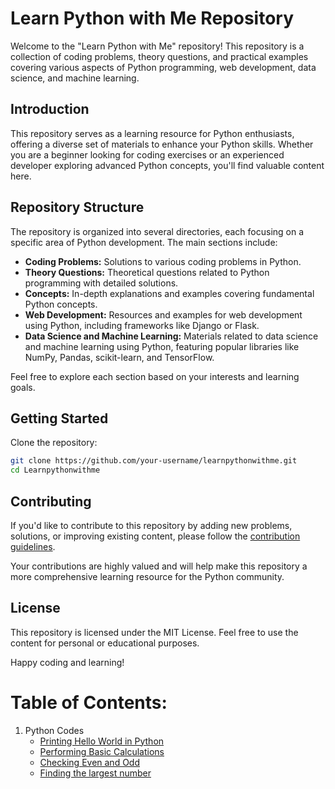 # Learn Python with Me Repository

Welcome to the "Learn Python with Me" repository! This repository is a collection of coding problems, theory questions, and practical examples covering various aspects of Python programming, web development, data science, and machine learning.

## Introduction

This repository serves as a learning resource for Python enthusiasts, offering a diverse set of materials to enhance your Python skills. Whether you are a beginner looking for coding exercises or an experienced developer exploring advanced Python concepts, you'll find valuable content here.

## Repository Structure

The repository is organized into several directories, each focusing on a specific area of Python development. The main sections include:

- **Coding Problems:** Solutions to various coding problems in Python.
- **Theory Questions:** Theoretical questions related to Python programming with detailed solutions.
- **Concepts:** In-depth explanations and examples covering fundamental Python concepts.
- **Web Development:** Resources and examples for web development using Python, including frameworks like Django or Flask.
- **Data Science and Machine Learning:** Materials related to data science and machine learning using Python, featuring popular libraries like NumPy, Pandas, scikit-learn, and TensorFlow.

Feel free to explore each section based on your interests and learning goals.

## Getting Started
Clone the repository:

   ```bash
   git clone https://github.com/your-username/learnpythonwithme.git
   cd Learnpythonwithme
  ```
## Contributing
If you'd like to contribute to this repository by adding new problems, solutions, or improving existing content, please follow the [contribution guidelines](https://github.com/ShashankaShekharSharma/Learnpythonwithme/blob/main/Guidelines_to_Contribution.md).

Your contributions are highly valued and will help make this repository a more comprehensive learning resource for the Python community.

## License
This repository is licensed under the MIT License. Feel free to use the content for personal or educational purposes.

Happy coding and learning!

# Table of Contents:
1. Python Codes
   - [Printing Hello World in Python](https://github.com/ShashankaShekharSharma/Learnpythonwithme/blob/main/01.%20Printing%20Hello%20World.py)
   - [Performing Basic Calculations](https://github.com/ShashankaShekharSharma/Learnpythonwithme/blob/main/02.%20Performing%20Basic%20Calculations.py)
   - [Checking Even and Odd](https://github.com/ShashankaShekharSharma/Learnpythonwithme/blob/main/03.%20Checking%20Even%20and%20Odd.py)
   - [Finding the largest number](https://github.com/ShashankaShekharSharma/Learnpythonwithme/blob/main/04.%20Finding%20the%20Largest%20number)
   
